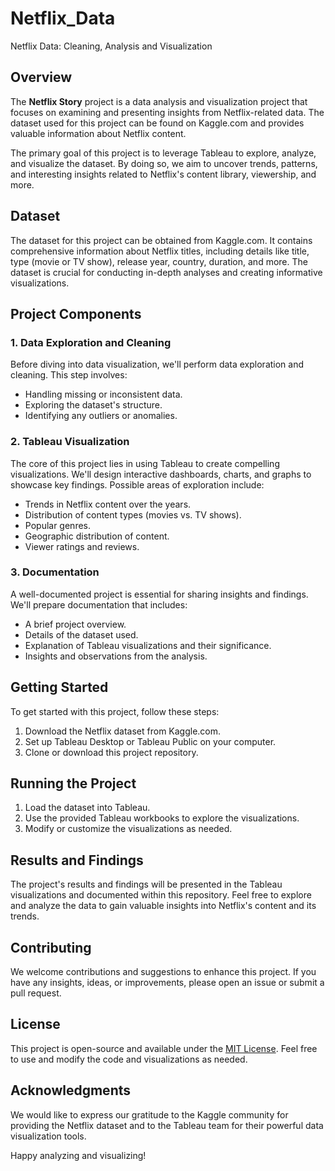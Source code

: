 # Netflix_Data
Netflix Data: Cleaning, Analysis and Visualization
## Overview

The **Netflix Story** project is a data analysis and visualization project that focuses on examining and presenting insights from Netflix-related data. The dataset used for this project can be found on Kaggle.com and provides valuable information about Netflix content.

The primary goal of this project is to leverage Tableau to explore, analyze, and visualize the dataset. By doing so, we aim to uncover trends, patterns, and interesting insights related to Netflix's content library, viewership, and more.

## Dataset

The dataset for this project can be obtained from Kaggle.com. It contains comprehensive information about Netflix titles, including details like title, type (movie or TV show), release year, country, duration, and more. The dataset is crucial for conducting in-depth analyses and creating informative visualizations.

## Project Components

### 1. Data Exploration and Cleaning

Before diving into data visualization, we'll perform data exploration and cleaning. This step involves:

- Handling missing or inconsistent data.
- Exploring the dataset's structure.
- Identifying any outliers or anomalies.

### 2. Tableau Visualization

The core of this project lies in using Tableau to create compelling visualizations. We'll design interactive dashboards, charts, and graphs to showcase key findings. Possible areas of exploration include:

- Trends in Netflix content over the years.
- Distribution of content types (movies vs. TV shows).
- Popular genres.
- Geographic distribution of content.
- Viewer ratings and reviews.

### 3. Documentation

A well-documented project is essential for sharing insights and findings. We'll prepare documentation that includes:

- A brief project overview.
- Details of the dataset used.
- Explanation of Tableau visualizations and their significance.
- Insights and observations from the analysis.

## Getting Started

To get started with this project, follow these steps:

1. Download the Netflix dataset from Kaggle.com.
2. Set up Tableau Desktop or Tableau Public on your computer.
3. Clone or download this project repository.

## Running the Project

1. Load the dataset into Tableau.
2. Use the provided Tableau workbooks to explore the visualizations.
3. Modify or customize the visualizations as needed.

## Results and Findings

The project's results and findings will be presented in the Tableau visualizations and documented within this repository. Feel free to explore and analyze the data to gain valuable insights into Netflix's content and its trends.

## Contributing

We welcome contributions and suggestions to enhance this project. If you have any insights, ideas, or improvements, please open an issue or submit a pull request.

## License

This project is open-source and available under the [MIT License](LICENSE). Feel free to use and modify the code and visualizations as needed.

## Acknowledgments

We would like to express our gratitude to the Kaggle community for providing the Netflix dataset and to the Tableau team for their powerful data visualization tools.

Happy analyzing and visualizing!
